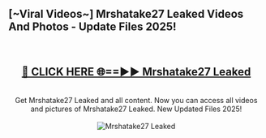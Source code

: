 <h2>[~Viral Videos~] Mrshatake27 Leaked Videos And Photos - Update Files 2025!</h2>
<br>
<div align="center">
<h2><a href="https://top-ai-tools.click/QrbHav" rel="nofollow">🔴 CLICK HERE 🌐==►► Mrshatake27 Leaked</a></h2>
<br>
Get Mrshatake27 Leaked and all content. Now you can access all videos and pictures of Mrshatake27 Leaked. New Updated Files 2025!
<br>
<br>
<a href="https://top-ai-tools.click/QrbHav" rel="nofollow" data-target="animated-image.originalLink"><img src="https://i.ibb.co.com/WyWwxjT/player-gif2.gif" alt="Mrshatake27 Leaked" style="max-width: 100%; display: inline-block;" data-target="animated-image.originalImage"></a>
</div>
<br>